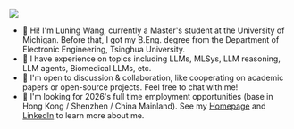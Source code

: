![](https://komarev.com/ghpvc/?username=wln20)
- 🌱 Hi! I'm Luning Wang, currently a Master's student at the University of Michigan. Before that, I got my B.Eng. degree from the Department of Electronic Engineering, Tsinghua University.
- 📖 I have experience on topics including LLMs, MLSys, LLM reasoning, LLM agents, Biomedical LLMs, etc.
- 🤝 I'm open to discussion & collaboration, like cooperating on academic papers or open-source projects. Feel free to chat with me!
- 🔭 I'm looking for 2026's full time employment opportunities (base in Hong Kong / Shenzhen / China Mainland). See my <a href='https://wln20.github.io'>Homepage</a> and <a href='https://www.linkedin.com/in/wangluning/'>LinkedIn</a> to learn more about me.

